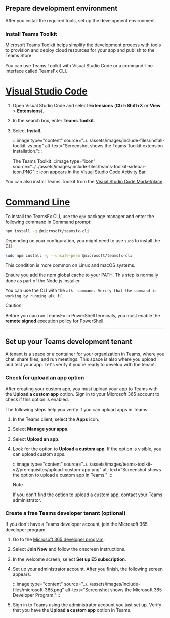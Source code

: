 ## Prepare development environment

After you install the required tools, set up the development environment.

### Install Teams Toolkit

Microsoft Teams Toolkit helps simplify the development process with tools to provision and deploy cloud resources for your app and publish to the Teams Store.

You can use Teams Toolkit with Visual Studio Code or a command-line interface called TeamsFx CLI.

# [Visual Studio Code](#tab/vscode)

1. Open Visual Studio Code and select **Extensions** (**Ctrl+Shift+X** or **View** > **Extensions**).
2. In the search box, enter **Teams Toolkit**.
3. Select **Install**.

   :::image type="content" source="../../assets/images/include-files/install-toolkit-vs.png" alt-text="Screenshot shows the Teams Toolkit extension installation.":::

   The Teams Toolkit :::image type="icon" source="../../assets/images/include-files/teams-toolkit-sidebar-icon.PNG"::: icon appears in the Visual Studio Code Activity Bar.

You can also install Teams Toolkit from the [Visual Studio Code Marketplace](https://marketplace.visualstudio.com/items?itemName=TeamsDevApp.ms-teams-vscode-extension).

# [Command Line](#tab/cli)

To install the TeamsFx CLI, use the `npm` package manager and enter the following command in Command prompt:

``` bash
npm install -g @microsoft/teamsfx-cli
```

Depending on your configuration, you might need to use `sudo` to install the CLI:

``` bash
sudo npm install -g --unsafe-perm @microsoft/teamsfx-cli
```

This condition is more common on Linux and macOS systems.

Ensure you add the npm global cache to your PATH. This step is normally done as part of the Node.js installer.

You can use the CLI with the `atk' command. Verify that the command is working by running `atk -h`.

> [!CAUTION]
> Before you can run TeamsFx in PowerShell terminals, you must enable the **remote signed** execution policy for PowerShell.

---

## Set up your Teams development tenant

A tenant is a space or a container for your organization in Teams, where you chat, share files, and run meetings. This space is also where you upload and test your app. Let's verify if you're ready to develop with the tenant.

### Check for upload an app option

After creating your custom app, you must upload your app to Teams with the **Upload a custom app** option. Sign in to your Microsoft 365 account to check if this option is enabled.

The following steps help you verify if you can upload apps in Teams:

1. In the Teams client, select the **Apps** icon.
2. Select **Manage your apps**.
3. Select **Upload an app**.
4. Look for the option to **Upload a custom app**. If the option is visible, you can upload custom apps.

   :::image type="content" source="../../assets/images/teams-toolkit-v2/prerequisites/upload-custom-app.png" alt-text="Screenshot shows the option to upload a custom app in Teams." :::

      > [!NOTE]
      > If you don't find the option to upload a custom app, contact your Teams administrator.

### Create a free Teams developer tenant (optional)

If you don't have a Teams developer account, join the Microsoft 365 developer program.

1. Go to the [Microsoft 365 developer program](https://developer.microsoft.com/microsoft-365/dev-program).
1. Select **Join Now** and follow the onscreen instructions.
1. In the welcome screen, select **Set up E5 subscription**.
1. Set up your administrator account. After you finish, the following screen appears:

   :::image type="content" source="../../assets/images/include-files/microsoft-365.png" alt-text="Screenshot shows the Microsoft 365 Developer Program.":::

1. Sign in to Teams using the administrator account you just set up. Verify that you have the **Upload a custom app** option in Teams.
